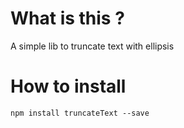 # What is this ?

A simple lib to truncate text with ellipsis

# How to install

`npm install truncateText --save`
